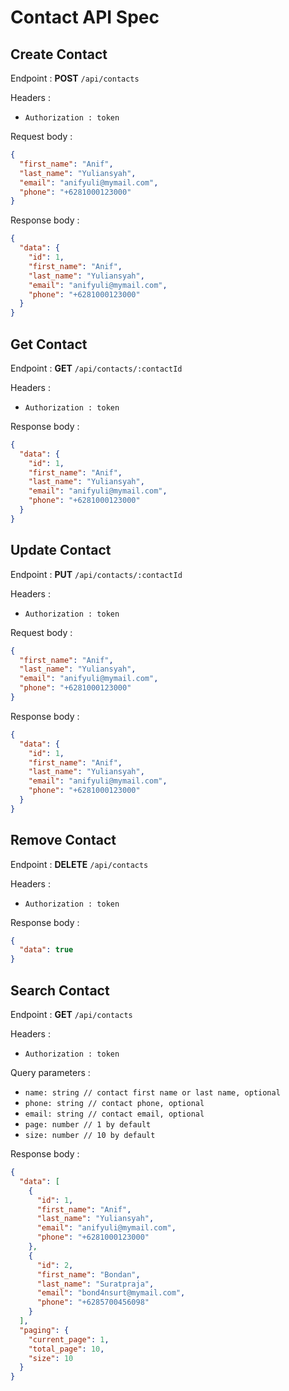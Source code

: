 # Contact API Spec

## Create Contact

Endpoint : **POST** `/api/contacts`

Headers :

- `Authorization : token`

Request body :

```json
{
  "first_name": "Anif",
  "last_name": "Yuliansyah",
  "email": "anifyuli@mymail.com",
  "phone": "+6281000123000"
}
```

Response body :

```json
{
  "data": {
    "id": 1,
    "first_name": "Anif",
    "last_name": "Yuliansyah",
    "email": "anifyuli@mymail.com",
    "phone": "+6281000123000"
  }
}
```

## Get Contact

Endpoint : **GET** `/api/contacts/:contactId`

Headers :

- `Authorization : token`

Response body :

```json
{
  "data": {
    "id": 1,
    "first_name": "Anif",
    "last_name": "Yuliansyah",
    "email": "anifyuli@mymail.com",
    "phone": "+6281000123000"
  }
}
```

## Update Contact

Endpoint : **PUT** `/api/contacts/:contactId`

Headers :

- `Authorization : token`

Request body :

```json
{
  "first_name": "Anif",
  "last_name": "Yuliansyah",
  "email": "anifyuli@mymail.com",
  "phone": "+6281000123000"
}
```

Response body :

```json
{
  "data": {
    "id": 1,
    "first_name": "Anif",
    "last_name": "Yuliansyah",
    "email": "anifyuli@mymail.com",
    "phone": "+6281000123000"
  }
}
```

## Remove Contact

Endpoint : **DELETE** `/api/contacts`

Headers :

- `Authorization : token`

Response body :

```json
{
  "data": true
}
```

## Search Contact

Endpoint : **GET** `/api/contacts`

Headers :

- `Authorization : token`

Query parameters :

- `name: string // contact first name or last name, optional`
- `phone: string // contact phone, optional`
- `email: string // contact email, optional`
- `page: number // 1 by default`
- `size: number // 10 by default`

Response body :

```json
{
  "data": [
    {
      "id": 1,
      "first_name": "Anif",
      "last_name": "Yuliansyah",
      "email": "anifyuli@mymail.com",
      "phone": "+6281000123000"
    },
    {
      "id": 2,
      "first_name": "Bondan",
      "last_name": "Suratpraja",
      "email": "bond4nsurt@mymail.com",
      "phone": "+6285700456098"
    }
  ],
  "paging": {
    "current_page": 1,
    "total_page": 10,
    "size": 10
  }
}
```
